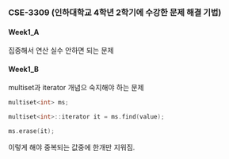### CSE-3309 (인하대학교 4학년 2학기에 수강한 문제 해결 기법)

#### Week1_A
집중해서 연산 실수 안하면 되는 문제

#### Week1_B
multiset과 iterator 개념으 숙지해야 하는 문제

```cpp
multiset<int> ms;   

multiset<int>::iterator it = ms.find(value);   

ms.erase(it);
```
이렇게 해야 중복되는 값중에 한개만 지워짐.


